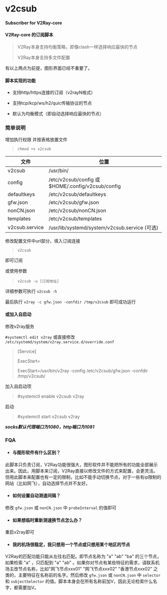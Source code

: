 # v2csub
#### Subscriber for V2Ray-core
#### V2Ray-core 的订阅脚本

> V2Ray本身支持均衡策略，即像clash一样选择响应最快的节点
> 
> V2Ray本身支持多文件配置

有以上两点为前提，图形界面已经不重要了。

#### 脚本实现的功能
* 支持http/https连接的订阅（v2rayN格式）
 
* 支持tcp/kcp/ws/h2/quic传输协议的节点
 
* 默认为均衡模式（即自动选择响应最快的节点）

### 简单说明
增加执行权限 并按表格放置文件

> `chmod +x v2csub`


| 文件 | 位置 |
|-----| ---- |
|v2csub|/usr/bin/|
|config|/etc/v2csub/config 或 $HOME/.config/v2csub/config|
|defaultkeys|/etc/v2csub/defaultkeys|
|gfw.json|/etc/v2csub/gfw.json|
|nonCN.json|/etc/v2csub/nonCN.json|
|templates|/etc/v2csub/templates|
|v2csub.service|/usr/lib/systemd/system/v2csub.service (可选)|



修改配置文件中url部分，填入订阅连接

>`v2csub`

即可订阅

或使用参数

>`v2csub -u [订阅地址]`

详细参数可执行 `v2csub -h`

最后执行 `v2ray -c gfw.json -confdir /tmp/v2csub` 即可成功运行

#### 或加入自启动 
修改v2ray服务 

`#systemctl edit v2ray`  或直接修改 `/etc/systemd/system/v2ray.service.d/override.conf`

> [Service]
> 
> ExecStart=
> 
> ExecStart=/usr/bin/v2ray -config /etc/v2csub/gfw.json -confdir /tmp/v2csub/

加入自启动项

> #systemctl enable v2csub v2ray

启动

> #systemctl start v2csub v2ray

***socks默认代理端口为1080，http端口为1081***




### FQA

* #### 与图形软件有什么区别？

此脚本只负责订阅，V2Ray功能很强大，图形软件并不能把所有的功能全部展示出来。因此，用脚本来订阅，V2Ray直接以修改文件的方式来配置，会更灵活。但用此脚本来配置也有一定的限制，比如不能手动切换节点，对于一些有ip限制的网站（比如网飞），自动选择节点并不友好。
 
* #### 如何设置自动测速间隔？

修改 `gfw.json` 或 `nonCN.json` 中 `probeInterval` 的值即可

* #### 如果想临时重新测速换节点怎么办？

重启v2ray即可

* #### 我的机场很稳定，我只想用一个节点或只想用某个地区的节点

V2Ray的匹配功能只能从左往右匹配。即节点名称为 "a" "ab" "ba" 的三个节点，如果检索 "a" ，只匹配到 "a" "ab" 。如果你对节点有某些特征的需求，请联系机场主改节点名称，比如"网飞节点xxx01"  "网飞节点xxx02" "香港节点xxx02" 之类的，主要特征在名称前的名字。然后修改 `gfw.json` 或 `nonCN.json` 中 `selector` 和 `subjectSelector` 的值。脚本本身会在所有名称前加V，因此无论检索什么名字，都需要加V。
